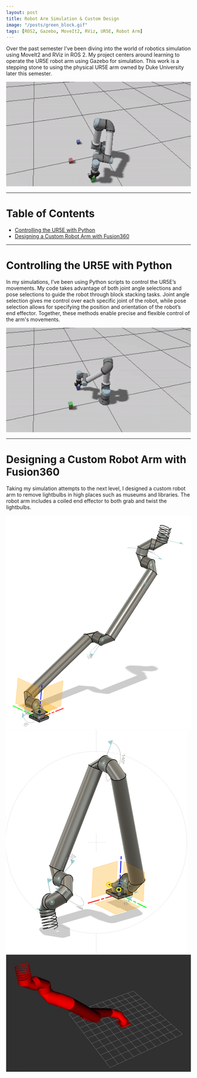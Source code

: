 ```yaml
---
layout: post
title: Robot Arm Simulation & Custom Design
image: "/posts/green_block.gif"
tags: [ROS2, Gazebo, MoveIt2, RViz, UR5E, Robot Arm]
---
```


Over the past semester I’ve been diving into the world of robotics simulation using MoveIt2 and RViz in ROS 2. My project centers around learning to operate the UR5E robot arm using Gazebo for simulation. This work is a stepping stone to using the physical UR5E arm owned by Duke University later this semester.

![Green Block Stack and Blue Block Grab](https://raw.githubusercontent.com/JaredLBailey/JaredLBailey.github.io/master/img/posts/green_stack_blue_grab.gif)


___

# Table of Contents

- [Controlling the UR5E with Python](#ur5e)
- [Designing a Custom Robot Arm with Fusion360](#designing)

___

# Controlling the UR5E with Python <a name="ur5e"></a>

In my simulations, I’ve been using Python scripts to control the UR5E’s movements. My code takes advantage of both joint angle selections and pose selections to guide the robot through block stacking tasks. Joint angle selection gives me control over each specific joint of the robot, while pose selection allows for specifying the position and orientation of the robot’s end effector. Together, these methods enable precise and flexible control of the arm's movements.

![Blue Block Stack](https://raw.githubusercontent.com/JaredLBailey/JaredLBailey.github.io/master/img/posts/blue_stack.gif)

___

# Designing a Custom Robot Arm with Fusion360 <a name="designing"></a>

Taking my simulation attempts to the next level, I designed a custom robot arm to remove lightbulbs in high places such as museums and libraries. The robot arm includes a coiled end effector to both grab and twist the lightbulbs.

![alt text](/img/posts/Fusion_7.png "Fusion Extended Arm")
![alt text](/img/posts/Fusion_8.png "Fusion Bent Arm")
![alt text](/img/posts/RViz_2.png "RViz Extended Arm")
